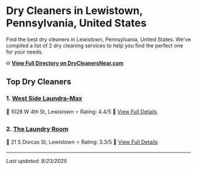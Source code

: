 # Dry Cleaners in Lewistown, Pennsylvania, United States

Find the best dry cleaners in Lewistown, Pennsylvania, United States. We've compiled a list of 2 dry cleaning services to help you find the perfect one for your needs.

🌐 **[View Full Directory on DryCleanersNear.com](https://drycleanersnear.com/city/US/Pennsylvania/Lewistown)**

## Top Dry Cleaners

### 1. [West Side Laundra-Max](https://drycleanersnear.com/dryCleaner/6879aab1bf3f71911faac1ea/west-side-laundra-max)
📍 1028 W 4th St, Lewistown
⭐ Rating: 4.4/5
🔗 [View Full Details](https://drycleanersnear.com/dryCleaner/6879aab1bf3f71911faac1ea/west-side-laundra-max)

### 2. [The Laundry Room](https://drycleanersnear.com/dryCleaner/6879aaa6bf3f71911faac09a/the-laundry-room)
📍 21 S Dorcas St, Lewistown
⭐ Rating: 3.3/5
🔗 [View Full Details](https://drycleanersnear.com/dryCleaner/6879aaa6bf3f71911faac09a/the-laundry-room)


---

*Last updated: 8/23/2025*
